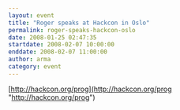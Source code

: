 ```yaml
---
layout: event
title: "Roger speaks at Hackcon in Oslo"
permalink: roger-speaks-hackcon-oslo
date: 2008-01-25 02:47:35
startdate: 2008-02-07 10:00:00
enddate: 2008-02-07 11:00:00
author: arma
category: event
---
```


[http://hackcon.org/prog](http://hackcon.org/prog "http://hackcon.org/prog")
